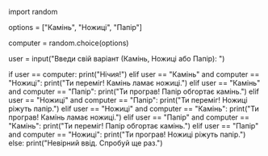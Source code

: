 import random

options = ["Камінь", "Ножиці", "Папір"]

computer = random.choice(options)

user = input("Введи свій варіант (Камінь, Ножиці або Папір): ")

if user == computer:
    print("Нічия!")
elif user == "Камінь" and computer == "Ножиці":
    print("Ти переміг! Камінь ламає ножиці.")
elif user == "Камінь" and computer == "Папір":
    print("Ти програв! Папір обгортає камінь.")
elif user == "Ножиці" and computer == "Папір":
    print("Ти переміг! Ножиці ріжуть папір.")
elif user == "Ножиці" and computer == "Камінь":
    print("Ти програв! Камінь ламає ножиці.")
elif user == "Папір" and computer == "Камінь":
    print("Ти переміг! Папір обгортає камінь.")
elif user == "Папір" and computer == "Ножиці":
    print("Ти програв! Ножиці ріжуть папір.")
else:
    print("Невірний ввід. Спробуй ще раз.")
